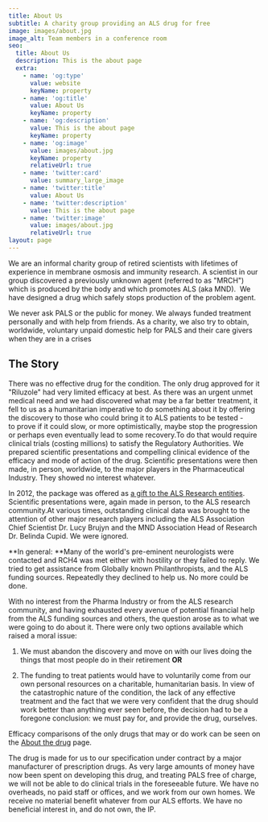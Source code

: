 ```yaml
---
title: About Us
subtitle: A charity group providing an ALS drug for free
image: images/about.jpg
image_alt: Team members in a conference room
seo:
  title: About Us
  description: This is the about page
  extra:
    - name: 'og:type'
      value: website
      keyName: property
    - name: 'og:title'
      value: About Us
      keyName: property
    - name: 'og:description'
      value: This is the about page
      keyName: property
    - name: 'og:image'
      value: images/about.jpg
      keyName: property
      relativeUrl: true
    - name: 'twitter:card'
      value: summary_large_image
    - name: 'twitter:title'
      value: About Us
    - name: 'twitter:description'
      value: This is the about page
    - name: 'twitter:image'
      value: images/about.jpg
      relativeUrl: true
layout: page
---
```

We are an informal charity group of retired scientists with lifetimes of experience in membrane osmosis and immunity research.​ A scientist in our group discovered a previously unknown agent (referred to as "MRCH") which is produced by the body and which promotes ALS (aka MND). ​​​ We have designed a drug which safely stops production of the problem agent. 

We never ask PALS or the public for money. We always funded treatment personally and with help from friends.​ As a charity, we also try to obtain, worldwide, voluntary unpaid domestic help for PALS and their care givers when they are in a crises

## The Story

There was no effective drug for the condition. The only drug approved for it "Riluzole" had very limited efficacy at best. As there was an urgent unmet medical need and we had discovered what may be a far better treatment, it fell to us as a humanitarian imperative to do something about it  by offering the discovery to those who could bring it to ALS patients to be tested - to prove if it could slow, or more optimistically, maybe stop the progression or perhaps even eventually lead to some recovery.To do that would require clinical trials (costing millions) to satisfy the Regulatory Authorities. We prepared scientific presentations and compelling clinical evidence of the efficacy and mode of action of the drug. Scientific presentations were then made, in person, worldwide, to the major players in the Pharmaceutical Industry. They showed no interest whatever.

In 2012, the package was offered as [a gift to the ALS Research entities](https://www.als-new-drug.com/mnd-offer). Scientific presentations were, again made in person, to the ALS research community.At various times, outstanding clinical data was brought to the attention of other major research players including the ALS Association Chief Scientist Dr. Lucy Brujyn and the MND Association Head of Research Dr. Belinda Cupid. We were ignored.​ 

\*\*In general: \*\*Many of the world's pre-eminent neurologists were contacted and RCH4 was met either with hostility or they failed to reply.​ We tried to get assistance from Globally known Philanthropists, and the ALS funding sources. Repeatedly they declined to help us. ​No more could be done.

With no interest from the Pharma Industry or from the ALS research community, and having exhausted every avenue of potential financial help from the ALS funding sources and others, the question arose as to what we were going to do about it. There were only two options available which raised a moral issue:

1.  We must abandon the discovery and move on with our lives doing the things that most people do in their retirement **OR**

2.  The funding to treat patients would have to voluntarily come from our own personal resources on a charitable, humanitarian basis. In view of the catastrophic nature of the condition, the lack of any effective treatment and the fact that we were very confident that the drug should work better than anything ever seen before, the decision had to be a foregone conclusion: we must pay for, and provide the drug, ourselves.

Efficacy comparisons of the only drugs that may or do work can be seen on the [About the drug](/page/about_the_drug) page.

The drug is made for us to our specification under contract by a major manufacturer of prescription drugs. As very large amounts of money have now been spent on developing this drug, and treating PALS free of charge, we will not be able to do clinical trials in the foreseeable future.
We have no overheads, no paid staff or offices, and we work from our own homes. We receive no material benefit whatever from our ALS efforts.​ We have no beneficial interest in, and do not own, the IP.
